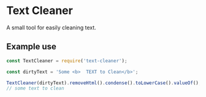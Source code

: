 # Text Cleaner #

A small tool for easily cleaning text.

## Example use ##

```javascript
const TextCleaner = require('text-cleaner');

const dirtyText = 'Some <b>  TEXT to Clean</b>';

TextCleaner(dirtyText).removeHtml().condense().toLowerCase().valueOf();
// some text to clean
```
